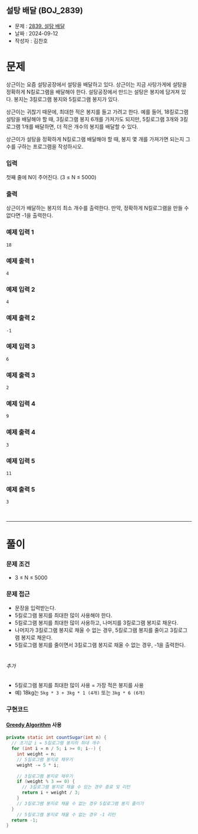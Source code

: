설탕 배달 (BOJ_2839)
---

- 문제 : [2839. 설탕 배달](https://www.acmicpc.net/problem/2839)
- 날짜 : 2024-09-12
- 작성자 : 김찬호

# 문제
상근이는 요즘 설탕공장에서 설탕을 배달하고 있다. 상근이는 지금 사탕가게에 설탕을 정확하게 N킬로그램을 배달해야 한다. 설탕공장에서 만드는 설탕은 봉지에 담겨져 있다. 봉지는 3킬로그램 봉지와 5킬로그램 봉지가 있다.

상근이는 귀찮기 때문에, 최대한 적은 봉지를 들고 가려고 한다. 예를 들어, 18킬로그램 설탕을 배달해야 할 때, 3킬로그램 봉지 6개를 가져가도 되지만, 5킬로그램 3개와 3킬로그램 1개를 배달하면, 더 적은 개수의 봉지를 배달할 수 있다.

상근이가 설탕을 정확하게 N킬로그램 배달해야 할 때, 봉지 몇 개를 가져가면 되는지 그 수를 구하는 프로그램을 작성하시오.

### 입력
첫째 줄에 N이 주어진다. (3 ≤ N ≤ 5000)

### 출력
상근이가 배달하는 봉지의 최소 개수를 출력한다. 만약, 정확하게 N킬로그램을 만들 수 없다면 -1을 출력한다.

### 예제 입력 1
```plaintext
18
```

### 예제 출력 1
```plaintext
4
```

### 예제 입력 2
```plaintext
4
```

### 예제 출력 2
```plaintext
-1
```

### 예제 입력 3
```plaintext
6
```

### 예제 출력 3
```plaintext
2
```

### 예제 입력 4
```plaintext
9
```

### 예제 출력 4
```plaintext
3
```

### 예제 입력 5
```plaintext
11
```

### 예제 출력 5
```plaintext
3
```

<br />

---

# 풀이

### 문제 조건

- 3 ≤ N ≤ 5000

### 문제 접근

- 문장을 입력받는다.
- 5킬로그램 봉지를 최대한 많이 사용해야 한다.
- 5킬로그램 봉지를 최대한 많이 사용하고, 나머지를 3킬로그램 봉지로 채운다.
- 나머지가 3킬로그램 봉지로 채울 수 없는 경우, 5킬로그램 봉지를 줄이고 3킬로그램 봉지로 채운다.
- 5킬로그램 봉지를 줄이면서 3킬로그램 봉지로 채울 수 없는 경우, -1을 출력한다.
  <br /><br />
###### 추가
- 5킬로그램 봉지를 최대한 많이 사용 = 가장 적은 봉지를 사용
- 예) 18kg는 `5kg * 3 + 3kg * 1 (4개)`  또는  `3kg * 6 (6개)`

### 구현코드

#### [Greedy Algorithm](https://adjh54.tistory.com/212) 사용

```java
private static int countSugar(int n) {
  // 초기값 i = 5킬로그램 봉지의 최대 개수
  for (int i = n / 5; i >= 0; i--) {
    int weight = n;
    // 5킬로그램 봉지로 채우기
    weight -= 5 * i;
    
    // 3킬로그램 봉지로 채우기
    if (weight % 3 == 0) {
      // 3킬로그램 봉지로 채울 수 있는 경우 종료 및 리턴
      return i + weight / 3;
    }
    // 3킬로그램 봉지로 채울 수 없는 경우 5킬로그램 봉지 줄이기
  }
    // 5킬로그램 봉지로 채울 수 없는 경우 -1 리턴
  return -1;
}
```
